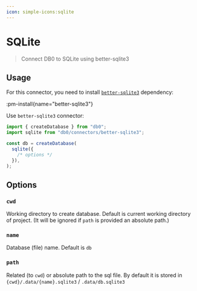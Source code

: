 ```yaml
---
icon: simple-icons:sqlite
---
```


# SQLite

> Connect DB0 to SQLite using better-sqlite3

<!-- :read-more{to=""} -->

## Usage

For this connector, you need to install [`better-sqlite3`](https://www.npmjs.com/package/better-sqlite3) dependency:

:pm-install{name="better-sqlite3"}

Use `better-sqlite3` connector:

```js
import { createDatabase } from "db0";
import sqlite from "db0/connectors/better-sqlite3";

const db = createDatabase(
  sqlite({
    /* options */
  }),
);
```

## Options

### `cwd`

Working directory to create database. Default is current working directory of project. (It will be ignored if `path` is provided an absolute path.)

### `name`

Database (file) name. Default is `db`

### `path`

Related (to `cwd`) or absolute path to the sql file. By default it is stored in `{cwd}/.data/{name}.sqlite3` / `.data/db.sqlite3`
